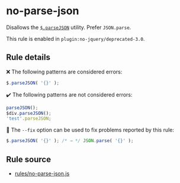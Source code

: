# no-parse-json

Disallows the [`$.parseJSON`](https://api.jquery.com/jQuery.parseJSON/) utility. Prefer `JSON.parse`.

This rule is enabled in `plugin:no-jquery/deprecated-3.0`.

## Rule details

❌ The following patterns are considered errors:
```js
$.parseJSON( '{}' );
```

✔️ The following patterns are not considered errors:
```js
parseJSON();
$div.parseJSON();
'test'.parseJSON;
```

🔧 The `--fix` option can be used to fix problems reported by this rule:
```js
$.parseJSON( '{}' ); /* → */ JSON.parse( '{}' );
```
## Rule source

* [rules/no-parse-json.js](../src/rules/no-parse-json.js)
